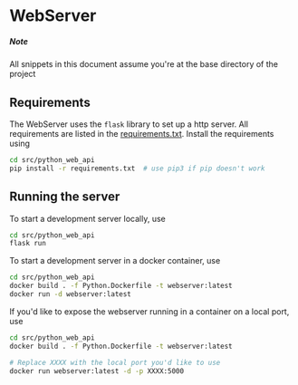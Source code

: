 # WebServer

##### Note
All snippets in this document assume you're at the base directory of the project

## Requirements
The WebServer uses the `flask` library to set up a http server. All requirements are listed in the
[requirements.txt](./requirements.txt). Install the requirements using

```bash
cd src/python_web_api
pip install -r requirements.txt  # use pip3 if pip doesn't work
```

## Running the server
To start a development server locally, use
```bash
cd src/python_web_api
flask run
```

To start a development server in a docker container, use
```bash
cd src/python_web_api
docker build . -f Python.Dockerfile -t webserver:latest
docker run -d webserver:latest
```

If you'd like to expose the webserver running in a container on a local port, use
```bash
cd src/python_web_api
docker build . -f Python.Dockerfile -t webserver:latest

# Replace XXXX with the local port you'd like to use
docker run webserver:latest -d -p XXXX:5000
```
